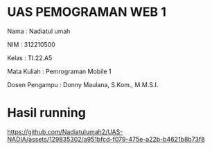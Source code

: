 # UAS PEMOGRAMAN WEB 1

Nama  : Nadiatul umah

NIM   : 312210500

Kelas : TI.22.A5

Mata Kuliah    : Pemrograman Mobile 1

Dosen Pengampu : Donny Maulana, S.Kom., M.M.S.I.


# Hasil running

https://github.com/Nadiatulumah2/UAS-NADIA/assets/129835302/a951bfcd-f079-475e-a22b-b4621b8b73f8



